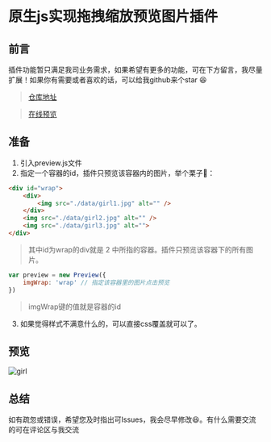 # 原生js实现拖拽缩放预览图片插件

## 前言
插件功能暂只满足我司业务需求，如果希望有更多的功能，可在下方留言，我尽量扩展！如果你有需要或者喜欢的话，可以给我github来个star 😆

> [仓库地址](https://github.com/zhouatie/plugin/tree/master/previewImg)

> [在线预览](https://zhouatie.github.io/plugin/previewImg/preview.html)

## 准备
1. 引入preview.js文件
2. 指定一个容器的id，插件只预览该容器内的图片，举个栗子🌰：

  ```html
  <div id="wrap">
      <div>
          <img src="./data/girl1.jpg" alt="" />
      </div>
      <img src="./data/girl2.jpg" alt="" />
      <img src="./data/girl3.jpg" alt="">
  </div>
  ```
  > 其中id为wrap的div就是 2 中所指的容器。插件只预览该容器下的所有图片。

  ```javaScript
  var preview = new Preview({
      imgWrap: 'wrap' // 指定该容器里的图片点击预览
  })
  ```
  > imgWrap键的值就是容器的id

3. 如果觉得样式不满意什么的，可以直接css覆盖就可以了。

## 预览
![girl](https://github.com/zhouatie/plugin/raw/master/previewImg/data/myGirl.gif)

## 总结
如有疏忽或错误，希望您及时指出可Issues，我会尽早修改😆。有什么需要交流的可在评论区与我交流
